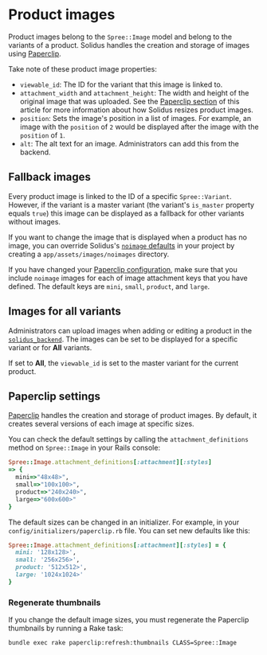 # Product images

Product images belong to the `Spree::Image` model and belong to the variants of
a product. Solidus handles the creation and storage of images using
[Paperclip][paperclip-gem].

Take note of these product image properties:

- `viewable_id`: The ID for the variant that this image is linked to.
- `attachment_width` and `attachment_height`: The width and height of the
  original image that was uploaded. See the [Paperclip
  section](#paperclip-settings) of this article for more information about how
  Solidus resizes product images.
- `position`: Sets the image's position in a list of images. For example, an
  image with the `position` of `2` would be displayed after the image with the
  `position` of `1`.
- `alt`: The alt text for an image. Administrators can add this from the
  backend.

## Fallback images

Every product image is linked to the ID of a specific `Spree::Variant`. However,
if the variant is a master variant (the variant's `is_master` property equals
`true`) this image can be displayed as a fallback for other variants without
images.

If you want to change the image that is displayed when a product has no image,
you can override Solidus's [`noimage` defaults][solidus-noimage] in your project
by creating a `app/assets/images/noimages` directory.

If you have changed your [Paperclip configuration](#paperclip-settings), make
sure that you include `noimage` images for each of image attachment keys that
you have defined. The default keys are `mini`, `small`, `product`, and `large`.

## Images for all variants

Administrators can upload images when adding or editing a product in the
[`solidus_backend`][solidus-backend]. The images can be set to be displayed
for a specific variant or for **All** variants.

If set to **All**, the `viewable_id` is set to the master variant for the
current product.

## Paperclip settings

[Paperclip][paperclip-gem] handles the creation and storage of product images.
By default, it creates several versions of each image at specific sizes.

You can check the default settings by calling the `attachment_definitions`
method on `Spree::Image` in your Rails console:

```ruby
Spree::Image.attachment_definitions[:attachment][:styles]
=> {
  mini=>"48x48>",
  small=>"100x100>",
  product=>"240x240>",
  large=>"600x600>"
}
```

The default sizes can be changed in an initializer. For example, in your
`config/initializers/paperclip.rb` file. You can set new defaults like this:

```ruby
Spree::Image.attachment_definitions[:attachment][:styles] = {
  mini: '128x128>',
  small: '256x256>',
  product: '512x512>',
  large: '1024x1024>'
}
```

### Regenerate thumbnails

If you change the default image sizes, you must regenerate the Paperclip
thumbnails by running a Rake task:

```shell
bundle exec rake paperclip:refresh:thumbnails CLASS=Spree::Image
```

[paperclip-gem]: https://github.com/thoughtbot/paperclip
[solidus-backend]: https://github.com/solidusio/solidus/tree/master/backend
[solidus-noimage]: https://github.com/solidusio/solidus/tree/master/core/app/assets/images/noimage
